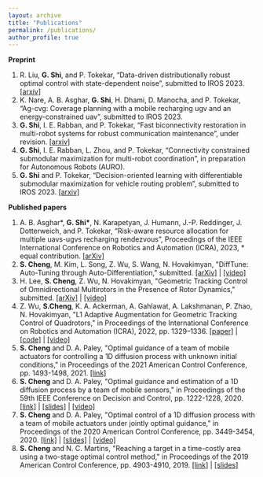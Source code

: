 ```yaml
---
layout: archive
title: "Publications"
permalink: /publications/
author_profile: true
---
```


**Preprint**
1. R. Liu, **G. Shi**, and P. Tokekar, “Data-driven distributionally robust optimal control with
 state-dependent noise”, submitted to IROS 2023. [\[arxiv\]](https://arxiv.org/pdf/2303.02293.pdf) 
1. K. Nare, A. B. Asghar, **G. Shi**, H. Dhami, D. Manocha, and P. Tokekar, “Ag-cvg: Coverage planning
with a mobile recharging ugv and an energy-constrained uav”, submitted to IROS 2023. 
1. **G. Shi**, I. E. Rabban, and P. Tokekar, “Fast biconnectivity restoration in multi-robot systems for
robust communication maintenance”, under revision. [\[arxiv\]](https://arxiv.org/pdf/2011.00685.pdf)
1. **G. Shi**, I. E. Rabban, L. Zhou, and P. Tokekar, “Connectivity constrained submodular maximization
for multi-robot coordination”, in preparation for Autonomous Robots (AURO).
1. **G. Shi** and P. Tokekar, “Decision-oriented learning with differentiable submodular maximization for
vehicle routing problem”, submitted to IROS 2023. [\[arxiv\]](https://arxiv.org/pdf/2303.01543.pdf)

<!---
comment a citation
--->

**Published papers**
1. A. B. Asghar\*, **G. Shi\***, N. Karapetyan, J. Humann, J.-P. Reddinger, J. Dotterweich, and P. Tokekar,
“Risk-aware resource allocation for multiple uavs-ugvs recharging rendezvous”, Proceedings of the IEEE
International Conference on Robotics and Automation (ICRA), 2023, * equal contribution. [\[arXiv\]](https://arxiv.org/pdf/2209.06308.pdf)
1. **S. Cheng**, M. Kim, L. Song, Z. Wu, S. Wang, N. Hovakimyan, "DiffTune: Auto-Tuning through Auto-Differentiation," submitted. [\[arXiv\]](https://arxiv.org/abs/2209.10021) \| [\[video\]](https://youtu.be/otAv1EJF7EA)
1. H. Lee, **S. Cheng**, Z. Wu, N. Hovakimyan, "Geometric Tracking Control of Omnidirectional Multirotors in the Presence of Rotor Dynamics," submitted. [\[arXiv\]](https://arxiv.org/abs/2209.10024) \| [\[video\]](https://youtu.be/Ip6MeS7rLhI)
1. Z. Wu, **S.Cheng**, K. A. Ackerman, A. Gahlawat, A. Lakshmanan, P. Zhao, N. Hovakimyan, "L1 Adaptive Augmentation for Geometric Tracking Control of Quadrotors," in Proceedings of the International Conference on Robotics and Automation (ICRA), 2022, pp. 1329–1336. [\[paper\]](https://ieeexplore.ieee.org/document/9811946) \| [\[code\]](https://github.com/HovakimyanResearch/L1-Mambo) \| [\[video\]](https://youtu.be/25Z7iAkZ5xw)
1. **S. Cheng** and D. A. Paley, "Optimal guidance of a team of mobile actuators for controlling a 1D diffusion process with unknown initial conditions," in Proceedings of the 2021 American Control Conference, pp. 1493-1498, 2021. [\[link\]](https://ieeexplore.ieee.org/document/9483247)
1. **S. Cheng** and D. A. Paley, "Optimal guidance and estimation of a 1D diffusion process by a team of mobile sensors," in Proceedings of the 59th IEEE Conference on Decision and Control, pp. 1222-1228, 2020. [\[link\]](https://ieeexplore.ieee.org/document/9303985) \| [\[slides\]](file/CDC_2020_slides.pdf) \| [\[video\]](https://youtu.be/wMje3es4z2w)
1. **S. Cheng** and D. A. Paley, "Optimal control of a 1D diffusion process with a team of mobile actuators under jointly optimal guidance," in Proceedings of the 2020 American Control Conference, pp. 3449-3454, 2020. [\[link\]](https://ieeexplore.ieee.org/abstract/document/9147830) \| [\[slides\]](file/ACC2020_slides_noBackup_public.pptx) \| [\[video\]](https://youtu.be/0avnDGVcMyc)
1. **S. Cheng** and N. C. Martins, "Reaching a target in a time-costly area using a two-stage optimal control method," in Proceedings of the 2019 American Control Conference, pp. 4903-4910, 2019. [\[link\]](https://ieeexplore.ieee.org/document/8815119) \| [\[slides\]](file/ACC_2019_Slide.pdf) 

